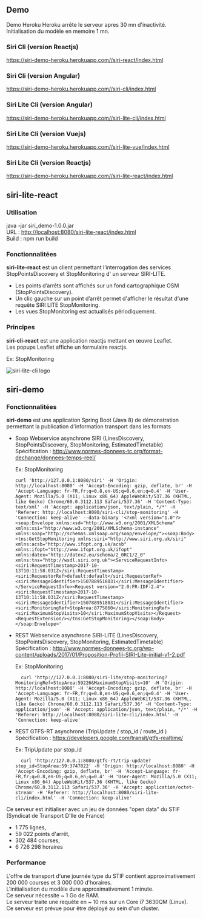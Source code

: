 ## Demo
Demo Heroku
Heroku arrête le serveur apres 30 mn d'inactivité.
Initialisation du modèle en memoire 1 mn.

### Siri Cli (version Reactjs)
https://siri-demo-heroku.herokuapp.com//siri-react/index.html

### Siri Cli (version Angular)
https://siri-demo-heroku.herokuapp.com//siri-cli/index.html

### Siri Lite Cli (version Angular)
https://siri-demo-heroku.herokuapp.com//siri-lite-cli/index.html

### Siri Lite Cli (version Vuejs)
https://siri-demo-heroku.herokuapp.com//siri-lite-vue/index.html

### Siri Lite Cli (version Reactjs)
https://siri-demo-heroku.herokuapp.com//siri-lite-react/index.html

## siri-lite-react

### Utilisation
java -jar siri_demo-1.0.0.jar  
URL : <http://localhost:8080/siri-lite-react/index.html>  
Build : npm run build

### Fonctionnalitées
**siri-lite-react** est un client permettant l’interrogation des services StopPointsDiscovery et StopMonitoring d' un serveur SIRI-LITE. 

* Les points d’arrêts sont affichés sur un fond cartographique OSM (StopPointsDiscovery).
* Un clic gauche sur un point d’arrêt permet d'afficher le résultat d'une requête SIRI LITE StopMonitoring.
* Les vues StopMonitoring est actualisés périodiquement.

### Principes
**siri-cli-react** est une application reactjs mettant en œuvre Leaflet.  
Les popups Leaflet affiche un formulaire reactjs.

Ex: StopMonitoring  

![siri-lite-cli logo](siri-lite-react.png "siri-lite-cli")

## siri-demo

### Fonctionnalitées

**siri-demo** est une application Spring Boot (Java 8) de démonstration permettant la publication d'information transport dans les formats   

* Soap Webservice asynchrone SIRI (LinesDiscovery, StopPointsDiscovery, StopMonitoring, EstimatedTimetable)  
  Spécification : <http://www.normes-donnees-tc.org/format-dechange/donnees-temps-reel/>


  Ex: StopMonitoring

      curl 'http://127.0.0.1:8080/siri' -H 'Origin: http://localhost:8080' -H 'Accept-Encoding: gzip, deflate, br' -H 'Accept-Language: fr-FR,fr;q=0.8,en-US;q=0.6,en;q=0.4' -H 'User-Agent: Mozilla/5.0 (X11; Linux x86_64) AppleWebKit/537.36 (KHTML, like Gecko) Chrome/60.0.3112.113 Safari/537.36' -H 'Content-Type: text/xml' -H 'Accept: application/json, text/plain, */*' -H 'Referer: http://localhost:8080/siri-cli/stop-monitoring' -H 'Connection: keep-alive' --data-binary '<?xml version="1.0"?><soap:Envelope xmlns:xsd="http://www.w3.org/2001/XMLSchema" xmlns:xsi="http://www.w3.org/2001/XMLSchema-instance" xmlns:soap="http://schemas.xmlsoap.org/soap/envelope/"><soap:Body><tns:GetStopMonitoring xmlns:siri="http://www.siri.org.uk/siri" xmlns:acsb="http://www.ifopt.org.uk/acsb" xmlns:ifopt="http://www.ifopt.org.uk/ifopt" xmlns:datex="http://datex2.eu/schema/2_0RC1/2_0" xmlns:tns="http://wsdl.siri.org.uk"><ServiceRequestInfo><siri:RequestTimestamp>2017-10-13T10:11:58.031Z</siri:RequestTimestamp><siri:RequestorRef>default:default</siri:RequestorRef><siri:MessageIdentifier>1507889518031</siri:MessageIdentifier></ServiceRequestInfo><Request version="2.0:FR-IDF-2.4"><siri:RequestTimestamp>2017-10-13T10:11:58.031Z</siri:RequestTimestamp><siri:MessageIdentifier>1507889518031</siri:MessageIdentifier><siri:MonitoringRef>StopArea:8775860</siri:MonitoringRef><siri:MaximumStopVisits>10</siri:MaximumStopVisits></Request><RequestExtension/></tns:GetStopMonitoring></soap:Body></soap:Envelope>'

* REST Webservice asynchrone SIRI-LITE (LinesDiscovery, StopPointsDiscovery, StopMonitoring, EstimatedTimetable)  
  Spécification : <http://www.normes-donnees-tc.org/wp-content/uploads/2017/01/Proposition-Profil-SIRI-Lite-initial-v1-2.pdf>
    
    Ex: StopMonitoring  

        curl 'http://127.0.0.1:8080/siri-lite/stop-monitoring?MonitoringRef=StopArea:59226&MaximumStopVisits=10' -H 'Origin: http://localhost:8080' -H 'Accept-Encoding: gzip, deflate, br' -H 'Accept-Language: fr-FR,fr;q=0.8,en-US;q=0.6,en;q=0.4' -H 'User-Agent: Mozilla/5.0 (X11; Linux x86_64) AppleWebKit/537.36 (KHTML, like Gecko) Chrome/60.0.3112.113 Safari/537.36' -H 'Content-Type: application/json' -H 'Accept: application/json, text/plain, */*' -H 'Referer: http://localhost:8080/siri-lite-cli/index.html' -H 'Connection: keep-alive'

* REST GTFS-RT asynchrone  (TripUpdate / stop_id / route_id  )  
Spécification : <https://developers.google.com/transit/gtfs-realtime/>
    
    Ex: TripUpdate par stop_id

        curl 'http://127.0.0.1:8080/gtfs-rt/trip-update?stop_id=StopArea:59:3747822' -H 'Origin: http://localhost:8080' -H 'Accept-Encoding: gzip, deflate, br' -H 'Accept-Language: fr-FR,fr;q=0.8,en-US;q=0.6,en;q=0.4' -H 'User-Agent: Mozilla/5.0 (X11; Linux x86_64) AppleWebKit/537.36 (KHTML, like Gecko) Chrome/60.0.3112.113 Safari/537.36' -H 'Accept: application/octet-stream' -H 'Referer: http://localhost:8080/siri-lite-cli/index.html' -H 'Connection: keep-alive' 
 
Ce serveur est initialiser avec un jeu de données "open data" du STIF (Syndicat de Transport D'Ile de France)

* 1 775 lignes,
* 59 022 points d'arrêt,  
* 302 484 courses,
* 6 726 298 horaires  

### Performance
L'offre de transport d'une journée type du STIF contient approximativement 200 000 courses et 3 000 000 d'horaires.  
L'initialisation du modèle dure approximativement 1 minute.  
Ce serveur nécessite ~ 1 Go de RAM.  
Le serveur traite une requête en ~ 10 ms sur un Core i7 3630QM (Linux).  
Ce serveur est prévue pour être déployé au sein d'un cluster.

